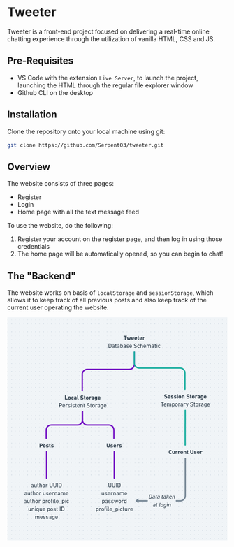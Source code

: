 # Tweeter

Tweeter is a front-end project focused on delivering a real-time online chatting experience through the utilization of vanilla HTML, CSS and JS. 

## Pre-Requisites
- VS Code with the extension `Live Server`, to launch the project, launching the HTML through the regular file explorer window
- Github CLI on the desktop

## Installation

Clone the repository onto your local machine using git:

```bash
git clone https://github.com/Serpent03/tweeter.git
```

## Overview

The website consists of three pages:
- Register
- Login
- Home page with all the text message feed

 To use the website, do the following:

1. Register your account on the register page, and then log in using those credentials
2. The home page will be automatically opened, so you can begin to chat!

## The "Backend"

The website works on basis of `localStorage` and `sessionStorage`, which allows it to keep track of all previous posts and also keep track of the current user operating the website.

![schematic](./assets/db-schematic.png)